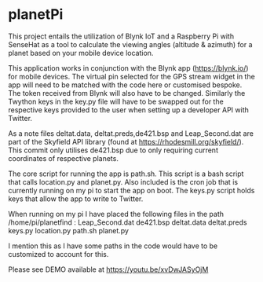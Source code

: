 # planetPi

This project entails the utilization of Blynk IoT and a Raspberry Pi with SenseHat as a tool to calculate the viewing angles
(altitude & azimuth) for a planet based on your mobile device location.

This application works in conjunction with the Blynk app (https://blynk.io/) for mobile devices. The virtual pin selected for 
the GPS stream widget in the app will need to be matched with the code here or customised bespoke. The token received from 
Blynk will also have to be changed.
Similarly the Twython keys in the key.py file will have to be swapped out for the respective keys provided to the user when 
setting up a developer API with Twitter.

As a note files deltat.data, deltat.preds,de421.bsp and Leap_Second.dat are part of the Skyfield API library (found at https://rhodesmill.org/skyfield/). This commit only utilises de421.bsp due to only requiring current coordinates of respective planets.

The core script for running the app is path.sh. This script is a bash script that calls location.py and planet.py. Also 
included is the cron job that is currently running on my pi to start the app on boot.
The keys.py script holds keys that allow the app to write to Twitter.

When running on my pi I have placed the following files in the path /home/pi/planetfind : 
Leap_Second.dat 
de421.bsp
deltat.data 
deltat.preds 
keys.py
location.py
path.sh
planet.py

I mention this as I have some paths in the code would have to be customized to account for this.

Please see DEMO available at https://youtu.be/xvDwJASyOjM
